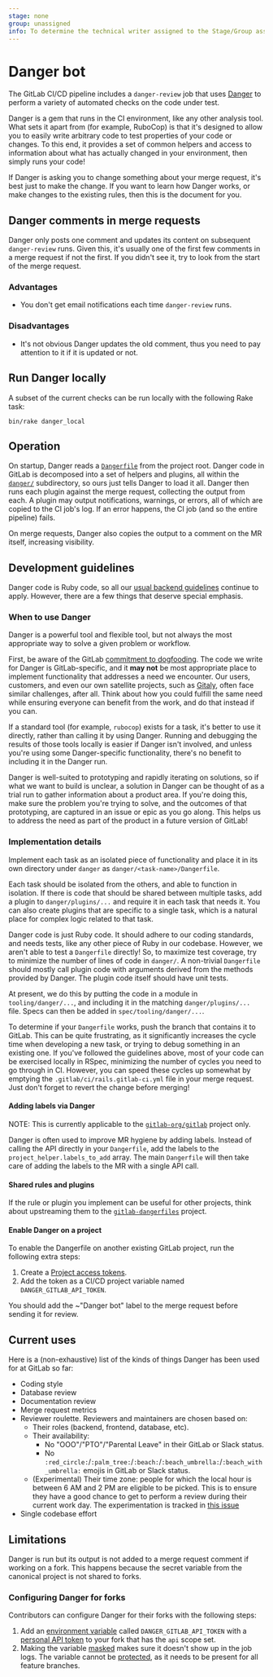 ```yaml
---
stage: none
group: unassigned
info: To determine the technical writer assigned to the Stage/Group associated with this page, see https://about.gitlab.com/handbook/engineering/ux/technical-writing/#assignments
---
```


# Danger bot

The GitLab CI/CD pipeline includes a `danger-review` job that uses [Danger](https://github.com/danger/danger)
to perform a variety of automated checks on the code under test.

Danger is a gem that runs in the CI environment, like any other analysis tool.
What sets it apart from (for example, RuboCop) is that it's designed to allow you to
easily write arbitrary code to test properties of your code or changes. To this
end, it provides a set of common helpers and access to information about what
has actually changed in your environment, then simply runs your code!

If Danger is asking you to change something about your merge request, it's best
just to make the change. If you want to learn how Danger works, or make changes
to the existing rules, then this is the document for you.

## Danger comments in merge requests

Danger only posts one comment and updates its content on subsequent
`danger-review` runs. Given this, it's usually one of the first few comments
in a merge request if not the first. If you didn't see it, try to look
from the start of the merge request.

### Advantages

- You don't get email notifications each time `danger-review` runs.

### Disadvantages

- It's not obvious Danger updates the old comment, thus you need to
  pay attention to it if it is updated or not.

## Run Danger locally

A subset of the current checks can be run locally with the following Rake task:

```shell
bin/rake danger_local
```

## Operation

On startup, Danger reads a [`Dangerfile`](https://gitlab.com/gitlab-org/gitlab/-/blob/master/Dangerfile)
from the project root. Danger code in GitLab is decomposed into a set of helpers
and plugins, all within the [`danger/`](https://gitlab.com/gitlab-org/gitlab-foss/tree/master/danger/)
subdirectory, so ours just tells Danger to load it all. Danger then runs
each plugin against the merge request, collecting the output from each. A plugin
may output notifications, warnings, or errors, all of which are copied to the
CI job's log. If an error happens, the CI job (and so the entire pipeline) fails.

On merge requests, Danger also copies the output to a comment on the MR
itself, increasing visibility.

## Development guidelines

Danger code is Ruby code, so all our [usual backend guidelines](index.md#backend-guides)
continue to apply. However, there are a few things that deserve special emphasis.

### When to use Danger

Danger is a powerful tool and flexible tool, but not always the most appropriate
way to solve a given problem or workflow.

First, be aware of the GitLab [commitment to dogfooding](https://about.gitlab.com/handbook/engineering/#dogfooding).
The code we write for Danger is GitLab-specific, and it **may not** be most
appropriate place to implement functionality that addresses a need we encounter.
Our users, customers, and even our own satellite projects, such as [Gitaly](https://gitlab.com/gitlab-org/gitaly),
often face similar challenges, after all. Think about how you could fulfill the
same need while ensuring everyone can benefit from the work, and do that instead
if you can.

If a standard tool (for example, `rubocop`) exists for a task, it's better to
use it directly, rather than calling it by using Danger. Running and debugging
the results of those tools locally is easier if Danger isn't involved, and
unless you're using some Danger-specific functionality, there's no benefit to
including it in the Danger run.

Danger is well-suited to prototyping and rapidly iterating on solutions, so if
what we want to build is unclear, a solution in Danger can be thought of as a
trial run to gather information about a product area. If you're doing this, make
sure the problem you're trying to solve, and the outcomes of that prototyping,
are captured in an issue or epic as you go along. This helps us to address
the need as part of the product in a future version of GitLab!

### Implementation details

Implement each task as an isolated piece of functionality and place it in its
own directory under `danger` as `danger/<task-name>/Dangerfile`.

Each task should be isolated from the others, and able to function in isolation.
If there is code that should be shared between multiple tasks, add a plugin to
`danger/plugins/...` and require it in each task that needs it. You can also
create plugins that are specific to a single task, which is a natural place for
complex logic related to that task.

Danger code is just Ruby code. It should adhere to our coding standards, and
needs tests, like any other piece of Ruby in our codebase. However, we aren't
able to test a `Dangerfile` directly! So, to maximize test coverage, try to
minimize the number of lines of code in `danger/`. A non-trivial `Dangerfile`
should mostly call plugin code with arguments derived from the methods provided
by Danger. The plugin code itself should have unit tests.

At present, we do this by putting the code in a module in `tooling/danger/...`,
and including it in the matching `danger/plugins/...` file. Specs can then be
added in `spec/tooling/danger/...`.

To determine if your `Dangerfile` works, push the branch that contains it to
GitLab. This can be quite frustrating, as it significantly increases the cycle
time when developing a new task, or trying to debug something in an existing
one. If you've followed the guidelines above, most of your code can be exercised
locally in RSpec, minimizing the number of cycles you need to go through in CI.
However, you can speed these cycles up somewhat by emptying the
`.gitlab/ci/rails.gitlab-ci.yml` file in your merge request. Just don't forget
to revert the change before merging!

#### Adding labels via Danger

NOTE:
This is currently applicable to the [`gitlab-org/gitlab`](https://gitlab.com/gitlab-org/gitlab)
project only.

Danger is often used to improve MR hygiene by adding labels. Instead of calling the
API directly in your `Dangerfile`, add the labels to the `project_helper.labels_to_add` array.
The main `Dangerfile` will then take care of adding the labels to the MR with a single API call.

#### Shared rules and plugins

If the rule or plugin you implement can be useful for other projects, think about
upstreaming them to the [`gitlab-dangerfiles`](https://gitlab.com/gitlab-org/ruby/gems/gitlab-dangerfiles) project.

#### Enable Danger on a project

To enable the Dangerfile on another existing GitLab project, run the following
extra steps:

1. Create a [Project access tokens](../user/project/settings/project_access_tokens.md).
1. Add the token as a CI/CD project variable named `DANGER_GITLAB_API_TOKEN`.

You should add the ~"Danger bot" label to the merge request before sending it
for review.

## Current uses

Here is a (non-exhaustive) list of the kinds of things Danger has been used for
at GitLab so far:

- Coding style
- Database review
- Documentation review
- Merge request metrics
- Reviewer roulette. Reviewers and maintainers are chosen based on:
  - Their roles (backend, frontend, database, etc).
  - Their availability:
    - No "OOO"/"PTO"/"Parental Leave" in their GitLab or Slack status.
    - No `:red_circle:`/`:palm_tree:`/`:beach:`/`:beach_umbrella:`/`:beach_with_umbrella:` emojis in GitLab or Slack status.
  - (Experimental) Their time zone: people for which the local hour is between
    6 AM and 2 PM are eligible to be picked. This is to ensure they have a good
    chance to get to perform a review during their current work day. The experimentation is tracked in
    [this issue](https://gitlab.com/gitlab-org/quality/team-tasks/-/issues/563)
- Single codebase effort

## Limitations

Danger is run but its output is not added to a merge request comment if working
on a fork. This happens because the secret variable from the canonical project
is not shared to forks.

### Configuring Danger for forks

Contributors can configure Danger for their forks with the following steps:

1. Add an [environment variable](../ci/variables/index.md) called `DANGER_GITLAB_API_TOKEN` with a
[personal API token](https://gitlab.com/-/profile/personal_access_tokens?name=GitLab+Dangerbot&scopes=api)
to your fork that has the `api` scope set.
1. Making the variable [masked](../ci/variables/index.md#mask-a-cicd-variable) makes sure it
doesn't show up in the job logs. The variable cannot be
[protected](../ci/variables/index.md#protect-a-cicd-variable), as it needs
to be present for all feature branches.
